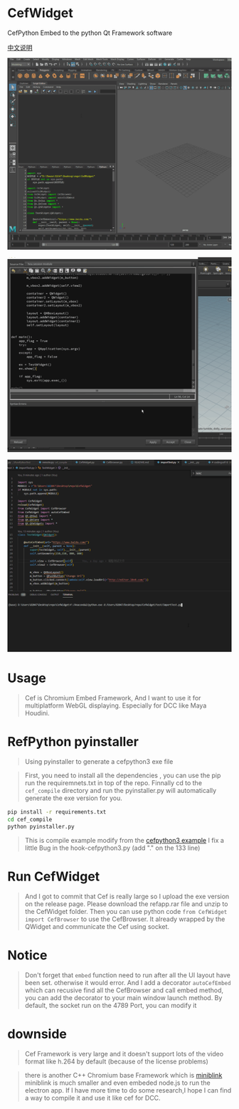 # CefWidget
CefPython Embed to the python Qt Framework software

[中文说明](https://blog.l0v0.com/posts/d2b44b01.html)

![maya](img/maya.gif)

![houdini](img/houdini.gif)

![python](img/python.gif)


# Usage

> Cef is Chromium Embed Framework, And I want to use it for multiplatform WebGL displaying.
> Especially for DCC like Maya Houdini. 

# RefPython pyinstaller

> Using pyinstaller to generate a cefpython3 exe file

> First, you need to install all the dependencies , you can use the pip run the requiremnets.txt in top of the repo.
> Finnally cd to the `cef_compile` directory and run the pyinstaller.py will automatically generate the exe version for you.

```bash
pip install -r requirements.txt
cd cef_compile
python pyinstaller.py
```

> This is compile example modify from the [cefpython3 example](https://github.com/cztomczak/cefpython/blob/master/examples/pyinstaller/README-pyinstaller.md)
> I fix a little Bug in the hook-cefpython3.py (add "." on the 133 line)

# Run CefWidget

> And I got to commit that Cef is really large so I upload the exe version on the release page.
> Please download the refapp.rar file and unzip to the CefWidget folder.
> Then you can use python code `from CefWidget import CefBrowser` to use the CefBrowser.
> It already wrapped by the QWidget and communicate the Cef using socket. 

# Notice

> Don't forget that `embed` function need to run after all the UI layout have been set. otherwise it would error.
> And I add a decorator `autoCefEmbed` which can recusive find all the CefBrowser and call embed method, you can add the decorator to your main window launch method. 
> By default, the socket run on the 4789 Port, you can modify it 


# downside

> Cef Framework is very large and it doesn't support lots of the video format like h.264 by default (because of the license problems)

> there is another C++ Chromium base Framework which is [miniblink](https://github.com/weolar/miniblink49)
> miniblink is much smaller and even embeded node.js to run the electron app.
> If I have more time to do some research,I hope I can find a way to compile it and use it like cef for DCC. 
